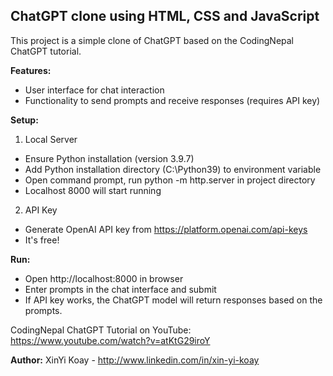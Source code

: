 ## ChatGPT clone using HTML, CSS and JavaScript

This project is a simple clone of ChatGPT based on the CodingNepal ChatGPT tutorial.

**Features:**
- User interface for chat interaction
- Functionality to send prompts and receive responses (requires API key)

**Setup:**
1. Local Server
- Ensure Python installation (version 3.9.7)
- Add Python installation directory (C:\Python39) to environment variable
- Open command prompt, run python -m http.server in project directory
- Localhost 8000 will start running

2. API Key
- Generate OpenAI API key from https://platform.openai.com/api-keys
- It's free!

**Run:**
- Open http://localhost:8000 in browser
- Enter prompts in the chat interface and submit
- If API key works, the ChatGPT model will return responses based on the prompts.


CodingNepal ChatGPT Tutorial on YouTube: https://www.youtube.com/watch?v=atKtG29iroY

**Author:** XinYi Koay - http://www.linkedin.com/in/xin-yi-koay